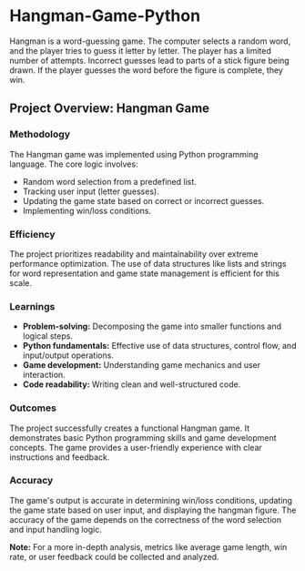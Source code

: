 # Hangman-Game-Python
Hangman is a word-guessing game. The computer selects a random word, and the player tries to guess it letter by letter. The player has a limited number of attempts. Incorrect guesses lead to parts of a stick figure being drawn. If the player guesses the word before the figure is complete, they win.
## Project Overview: Hangman Game

### Methodology
The Hangman game was implemented using Python programming language. The core logic involves:
* Random word selection from a predefined list.
* Tracking user input (letter guesses).
* Updating the game state based on correct or incorrect guesses.
* Implementing win/loss conditions.

### Efficiency
The project prioritizes readability and maintainability over extreme performance optimization. The use of data structures like lists and strings for word representation and game state management is efficient for this scale.

### Learnings
* **Problem-solving:** Decomposing the game into smaller functions and logical steps.
* **Python fundamentals:** Effective use of data structures, control flow, and input/output operations.
* **Game development:** Understanding game mechanics and user interaction.
* **Code readability:** Writing clean and well-structured code.

### Outcomes
The project successfully creates a functional Hangman game. It demonstrates basic Python programming skills and game development concepts. The game provides a user-friendly experience with clear instructions and feedback.

### Accuracy
The game's output is accurate in determining win/loss conditions, updating the game state based on user input, and displaying the hangman figure. The accuracy of the game depends on the correctness of the word selection and input handling logic.
 
**Note:** For a more in-depth analysis, metrics like average game length, win rate, or user feedback could be collected and analyzed. 

